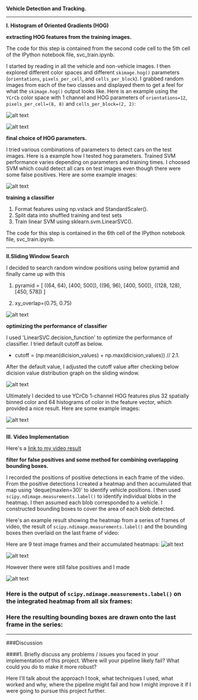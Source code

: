 **Vehicle Detection and Tracking.**


[//]: # (Image References)
[image0]: ./examples/car_hog.png
[image1]: ./examples/notcar_hog.png

[image2]: ./examples/svm_para1.png
[image3]: ./examples/svm_para2.png

[image4]: ./examples/window.png


[image5]: ./examples/example_image.png

[image6]: ./examples/FP.png

[image7]: ./examples/FP2.png

[image8]: ./examples/svm_para2.png

[image9]: ./examples/heatmap.png

[video1]: ./base_v19.mp4


---

**I. Histogram of Oriented Gradients (HOG)**

**extracting HOG features from the training images.**

 The code for this step is contained from the second code cell to the 5th cell of the IPython notebook file, svc_train.ipynb. 
 
 I started by reading in all the vehicle and non-vehicle images. I then explored different color spaces and different `skimage.hog()` parameters (`orientations`, `pixels_per_cell`, and `cells_per_block`).  I grabbed random images from each of the two classes and displayed them to get a feel for what the `skimage.hog()` output looks like. Here is an example using the `YCrCb` color space with 1 channel and HOG parameters of `orientations=12`, `pixels_per_cell=(8, 8)` and `cells_per_block=(2, 2)`:


![alt text][image0]


![alt text][image1]


**final choice of HOG parameters.**

I tried various combinations of parameters to detect cars on the test images. Here is a example how I tested hog parameters. Trained SVM performance varies depending on parameters and training times. I choosed SVM which could detect all cars on test images even though there were some false positives. Here are some example images:

![alt text][image2]


**training a classifier** 

1. Format features using np.vstack and StandardScaler().
2. Split data into shuffled training and test sets
3. Train linear SVM using sklearn.svm.LinearSVC().
 
 The code for this step is contained in the 6th cell of the IPython notebook file, svc_train.ipynb. 

---
**II.Sliding Window Search** 


I decided to search random window positions using below pyramid and finally came up with this 

1. pyramid = [
           ((64, 64),  [400, 500]),
           ((96, 96),  [400, 500]),
           ((128, 128),[450, 578])
      ]
      
2. xy_overlap=(0.75, 0.75)

![alt text][image4]


**optimizing the performance of classifier**

I used 'LinearSVC.decision_function' to optimize the performance of classifier. I tried default cutoff as below.

- cutoff = (np.mean(dicision_values) + np.max(dicision_values)) // 2.1.

After the default value, I adjusted the cutoff value after checking below dicision value distribution graph on the sliding window.

![alt text][image8]


Ultimately I decided to use YCrCb 1-channel HOG features plus 32 spatially binned color and 64 histograms of color in the feature vector, which provided a nice result.  Here are some example images:

![alt text][image5]

---
**III. Video Implementation**


Here's a [link to my video result](./base_v19.mp4)


**filter for false positives and some method for combining overlapping bounding boxes.**

I recorded the positions of positive detections in each frame of the video.  From the positive detections I created a heatmap and then accumulated that map using 'deque(maxlen=30)' to identify vehicle positions.  I then used `scipy.ndimage.measurements.label()` to identify individual blobs in the heatmap.  I then assumed each blob corresponded to a vehicle.  I constructed bounding boxes to cover the area of each blob detected.  

Here's an example result showing the heatmap from a series of frames of video, the result of `scipy.ndimage.measurements.label()` and the bounding boxes then overlaid on the last frame of video:

Here are 9 test image frames and their accumulated heatmaps:
![alt text][image9]


![alt text][image6]


However there were still false positives and I made 

![alt text][image7]
 

### Here is the output of `scipy.ndimage.measurements.label()` on the integrated heatmap from all six frames:

### Here the resulting bounding boxes are drawn onto the last frame in the series:




---

###Discussion

####1. Briefly discuss any problems / issues you faced in your implementation of this project.  Where will your pipeline likely fail?  What could you do to make it more robust?

Here I'll talk about the approach I took, what techniques I used, what worked and why, where the pipeline might fail and how I might improve it if I were going to pursue this project further.  

